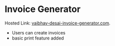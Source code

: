 # Invoice Generator

Hosted Link: [vaibhav-desai-invoice-generator.com](https://vaibhav-desai-invoice-generator.netlify.app/).

- Users can create invoices
- basic print feature added
